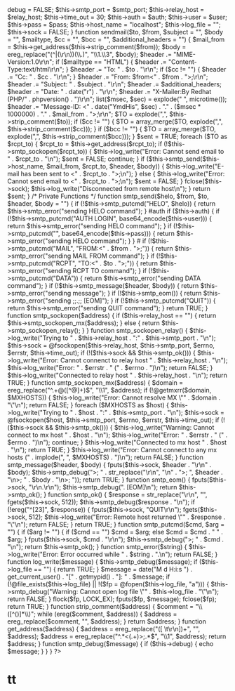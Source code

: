 <?php

class Smtp {
    /* Public Variables */

    var $smtp_port;
    var $time_out;
    var $host_name;
    var $log_file;
    var $relay_host;
    var $debug;
    var $auth;
    var $user;
    var $pass;
    var $sock;

    function smtp($relay_host = "", $smtp_port = 25, $auth = false, $user, $pass) {
        $this->debug = FALSE;
        $this->smtp_port = $smtp_port;
        $this->relay_host = $relay_host;
        $this->time_out = 30;
        $this->auth = $auth;
        $this->user = $user;
        $this->pass = $pass;
        $this->host_name = "localhost";
        $this->log_file = "";
        $this->sock = FALSE;
    }

    function sendmail($to, $from, $subject = "", $body = "", $mailtype, $cc = "", $bcc = "", $additional_headers = "") {
        $mail_from = $this->get_address($this->strip_comment($from));
        $body = ereg_replace("(^|(\r\n))(\\.)", "\\1.\\3", $body);
        $header .= "MIME-Version:1.0\r\n";
        if ($mailtype == "HTML") {
            $header .= "Content-Type:text/html\r\n";
        }
        $header .= "To: " . $to . "\r\n";
        if ($cc != "") {
            $header .= "Cc: " . $cc . "\r\n";
        }
        $header .= "From: $from<" . $from . ">;\r\n";
        $header .= "Subject: " . $subject . "\r\n";
        $header .= $additional_headers;
        $header .= "Date: " . date("r") . "\r\n";
        $header .= "X-Mailer:By Redhat (PHP/" . phpversion() . ")\r\n";
        list($msec, $sec) = explode(" ", microtime());
        $header .= "Message-ID: <" . date("YmdHis", $sec) . "." . ($msec * 1000000) . "." . $mail_from . ">;\r\n";
        $TO = explode(",", $this->strip_comment($to));
        if ($cc != "") {
            $TO = array_merge($TO, explode(",", $this->strip_comment($cc)));
        }
        if ($bcc != "") {
            $TO = array_merge($TO, explode(",", $this->strip_comment($bcc)));
        }
        $sent = TRUE;
        foreach ($TO as $rcpt_to) {
            $rcpt_to = $this->get_address($rcpt_to);
            if (!$this->smtp_sockopen($rcpt_to)) {
                $this->log_write("Error: Cannot send email to " . $rcpt_to . "\n");
                $sent = FALSE;
                continue;
            }
            if ($this->smtp_send($this->host_name, $mail_from, $rcpt_to, $header, $body)) {
                $this->log_write("E-mail has been sent to <" . $rcpt_to . ">;\n");
            } else {
                $this->log_write("Error: Cannot send email to <" . $rcpt_to . ">;\n");
                $sent = FALSE;
            }
            fclose($this->sock);
            $this->log_write("Disconnected from remote host\n");
        }
        return $sent;
    }

    /* Private Functions */

    function smtp_send($helo, $from, $to, $header, $body = "") {
        if (!$this->smtp_putcmd("HELO", $helo)) {
            return $this->smtp_error("sending HELO command");
        }
#auth 
        if ($this->auth) {
            if (!$this->smtp_putcmd("AUTH LOGIN", base64_encode($this->user))) {
                return $this->smtp_error("sending HELO command");
            }
            if (!$this->smtp_putcmd("", base64_encode($this->pass))) {
                return $this->smtp_error("sending HELO command");
            }
        }
# 
        if (!$this->smtp_putcmd("MAIL", "FROM:<" . $from . ">;")) {
            return $this->smtp_error("sending MAIL FROM command");
        }
        if (!$this->smtp_putcmd("RCPT", "TO:<" . $to . ">;")) {
            return $this->smtp_error("sending RCPT TO command");
        }
        if (!$this->smtp_putcmd("DATA")) {
            return $this->smtp_error("sending DATA command");
        }
        if (!$this->smtp_message($header, $body)) {
            return $this->smtp_error("sending message");
        }
        if (!$this->smtp_eom()) {
            return $this->smtp_error("sending <CR>;<LF>;.<CR>;<LF>; [EOM]");
        }
        if (!$this->smtp_putcmd("QUIT")) {
            return $this->smtp_error("sending QUIT command");
        }
        return TRUE;
    }

    function smtp_sockopen($address) {
        if ($this->relay_host == "") {
            return $this->smtp_sockopen_mx($address);
        } else {
            return $this->smtp_sockopen_relay();
        }
    }

    function smtp_sockopen_relay() {
        $this->log_write("Trying to " . $this->relay_host . ":" . $this->smtp_port . "\n");
        $this->sock = @fsockopen($this->relay_host, $this->smtp_port, $errno, $errstr, $this->time_out);
        if (!($this->sock && $this->smtp_ok())) {
            $this->log_write("Error: Cannot connenct to relay host " . $this->relay_host . "\n");
            $this->log_write("Error: " . $errstr . " (" . $errno . ")\n");
            return FALSE;
        }
        $this->log_write("Connected to relay host " . $this->relay_host . "\n");
        return TRUE;
    }

    function smtp_sockopen_mx($address) {
        $domain = ereg_replace("^.+@([^@]+)$", "\\1", $address);
        if (!@getmxrr($domain, $MXHOSTS)) {
            $this->log_write("Error: Cannot resolve MX \"" . $domain . "\"\n");
            return FALSE;
        }
        foreach ($MXHOSTS as $host) {
            $this->log_write("Trying to " . $host . ":" . $this->smtp_port . "\n");
            $this->sock = @fsockopen($host, $this->smtp_port, $errno, $errstr, $this->time_out);
            if (!($this->sock && $this->smtp_ok())) {
                $this->log_write("Warning: Cannot connect to mx host " . $host . "\n");
                $this->log_write("Error: " . $errstr . " (" . $errno . ")\n");
                continue;
            }
            $this->log_write("Connected to mx host " . $host . "\n");
            return TRUE;
        }
        $this->log_write("Error: Cannot connect to any mx hosts (" . implode(", ", $MXHOSTS) . ")\n");
        return FALSE;
    }

    function smtp_message($header, $body) {
        fputs($this->sock, $header . "\r\n" . $body);
        $this->smtp_debug(">; " . str_replace("\r\n", "\n" . ">; ", $header . "\n>; " . $body . "\n>; "));
        return TRUE;
    }

    function smtp_eom() {
        fputs($this->sock, "\r\n.\r\n");
        $this->smtp_debug(". [EOM]\n");
        return $this->smtp_ok();
    }

    function smtp_ok() {
        $response = str_replace("\r\n", "", fgets($this->sock, 512));
        $this->smtp_debug($response . "\n");
        if (!ereg("^[23]", $response)) {
            fputs($this->sock, "QUIT\r\n");
            fgets($this->sock, 512);
            $this->log_write("Error: Remote host returned \"" . $response . "\"\n");
            return FALSE;
        }
        return TRUE;
    }

    function smtp_putcmd($cmd, $arg = "") {
        if ($arg != "") {
            if ($cmd == "")
                $cmd = $arg;
            else
                $cmd = $cmd . " " . $arg;
        }
        fputs($this->sock, $cmd . "\r\n");
        $this->smtp_debug(">; " . $cmd . "\n");
        return $this->smtp_ok();
    }

    function smtp_error($string) {
        $this->log_write("Error: Error occurred while " . $string . ".\n");
        return FALSE;
    }

    function log_write($message) {
        $this->smtp_debug($message);
        if ($this->log_file == "") {
            return TRUE;
        }
        $message = date("M d H:i:s ") . get_current_user() . "[" . getmypid() . "]: " . $message;
        if (!@file_exists($this->log_file) || !($fp = @fopen($this->log_file, "a"))) {
            $this->smtp_debug("Warning: Cannot open log file \"" . $this->log_file . "\"\n");
            return FALSE;
        }
        flock($fp, LOCK_EX);
        fputs($fp, $message);
        fclose($fp);
        return TRUE;
    }

    function strip_comment($address) {
        $comment = "\\([^()]*\\)";
        while (ereg($comment, $address)) {
            $address = ereg_replace($comment, "", $address);
        }
        return $address;
    }

    function get_address($address) {
        $address = ereg_replace("([ \t\r\n])+", "", $address);
        $address = ereg_replace("^.*<(.+)>;.*$", "\\1", $address);
        return $address;
    }

    function smtp_debug($message) {
        if ($this->debug) {
            echo $message;
        }
    }

}

?> 
# tt
